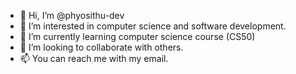 - 👋 Hi, I’m @phyosithu-dev
- 👀 I’m interested in computer science and software development.
- 🌱 I’m currently learning computer science course (CS50)
- 💞️ I’m looking to collaborate with others.
- 📫 You can reach me with my email.

<!---
phyosithu-dev/phyosithu-dev is a ✨ special ✨ repository because its `README.md` (this file) appears on your GitHub profile.
You can click the Preview link to take a look at your changes.
--->
